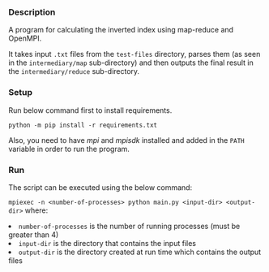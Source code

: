 ### Description

A program for calculating the inverted index using map-reduce and OpenMPI.

It takes input ````.txt```` files from the ```test-files``` directory, parses them (as seen in the ```intermediary/map``` sub-directory)
and then outputs the final result in the ```intermediary/reduce``` sub-directory.

### Setup

Run below command first to install requirements.

```python -m pip install -r requirements.txt```

Also, you need to have *mpi* and *mpisdk* installed and added in the ```PATH``` variable in order to run the program.

### Run

The script can be executed using the below command:

```mpiexec -n <number-of-processes> python main.py <input-dir> <output-dir>``` where: 
<li> <code>number-of-processes</code> is the number of running processes (must be greater than 4)</li>
<li> <code>input-dir</code> is the directory that contains the input files</li>
<li> <code>output-dir</code> is the directory created at run time which contains the output files</li>
